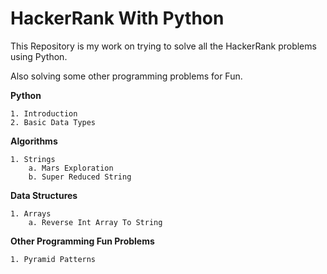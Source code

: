 # HackerRank With Python

This Repository is my work on trying to solve all the HackerRank problems using Python.

Also solving some other programming problems for Fun.

**Python**

    1. Introduction 
    2. Basic Data Types

**Algorithms**

    1. Strings
        a. Mars Exploration
        b. Super Reduced String

**Data Structures**

    1. Arrays
        a. Reverse Int Array To String

**Other Programming Fun Problems**

    1. Pyramid Patterns